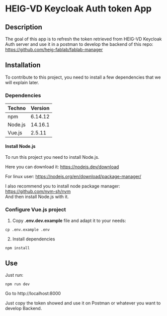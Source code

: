 # HEIG-VD Keycloak Auth token App

## Description
The goal of this app is to refresh the token retrieved from HEIG-VD Keycloak Auth server
and use it in a postman to develop the backend of this repo:
https://github.com/heig-fablab/fablab-manager

## Installation

To contribute to this project, you need to install a few dependencies that we will explain later.

### Dependencies

| Techno  | Version |
|---------|---------|
| npm     | 6.14.12 |
| Node.js | 14.16.1 |
| Vue.js  | 2.5.11  |


#### Install Node.js
To run this project you need to install Node.js.

Here you can download it: https://nodejs.dev/download

For linux user: https://nodejs.org/en/download/package-manager/

I also recommend you to install node package manager: https://github.com/nvm-sh/nvm \
And then install Node.js with it.

### Configure Vue.js project

1. Copy **.env.dev.example** file and adapt it to your needs:
````
cp .env.example .env
````

2. Install dependencies
```
npm install
```

## Use

Just run:
````
npm run dev
````

Go to http://localhost:8000

Just copy the token showed and use it on Postman or whatever you want to develop Backend.

